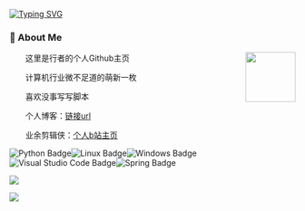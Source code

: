 <a href="https://git.io/typing-svg"><img src="https://readme-typing-svg.demolab.com?font=Jersey+15&size=50&pause=1000&color=F7F7F7&background=0B00FF&center=true&vCenter=true&random=true&width=435&lines=Hi%2C+this+is+kenger" alt="Typing SVG" /></a>

### 🤺 About Me

<img align="right" width="88" src="https://blog.kenger.work/images/avatar.png" />

<p>&emsp;&emsp;这里是行者的个人Github主页</p>
<p>&emsp;&emsp;计算机行业微不足道的萌新一枚</p>
<p>&emsp;&emsp;喜欢没事写写脚本</p>
<p>&emsp;&emsp;个人博客：<a href="https://blog.kenger.work/">链接url</a></p>
<p>&emsp;&emsp;业余剪辑侠：<a href="https://space.bilibili.com/343042358">个人b站主页</a></p>

![Python Badge](https://img.shields.io/badge/Python-3776AB?logo=python&logoColor=fff&style=flat)![Linux Badge](https://img.shields.io/badge/Linux-FCC624?logo=linux&logoColor=000&style=flat)![Windows Badge](https://img.shields.io/badge/Windows-0078D6?logo=windows&logoColor=fff&style=flat)![Visual Studio Code Badge](https://img.shields.io/badge/Visual%20Studio%20Code-007ACC?logo=visualstudiocode&logoColor=fff&style=flat)![Spring Badge](https://img.shields.io/badge/Spring-6DB33F?logo=spring&logoColor=fff&style=flat)



![](https://github-readme-stats.vercel.app/api?username=kengerlwl)

<!-- Wakatime Graph-->




<!-- <picture>
  <source media="(prefers-color-scheme: dark)" srcset="https://cdn.jsdelivr.net/gh/kengerlwl/kengerlwl/profile-3d-contrib/profile-night-rainbow.svg" />
  <source media="(prefers-color-scheme: light)" srcset="https://cdn.jsdelivr.net/gh/kengerlwl/kengerlwl/profile-3d-contrib/profile-gitblock.svg" />
  <img src="https://cdn.jsdelivr.net/gh/kengerlwl/kengerlwl/profile-3d-contrib/profile-night-rainbow.svg" />
</picture> -->

  <img src="https://cdn.jsdelivr.net/gh/kengerlwl/kengerlwl/profile-3d-contrib/profile-season-animate.svg" />